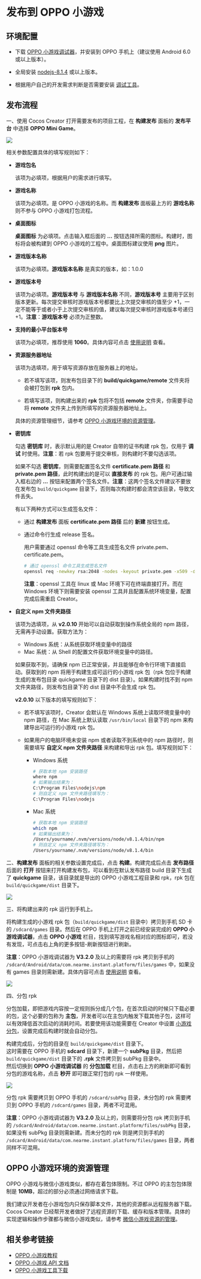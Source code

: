 # 发布到 OPPO 小游戏

## 环境配置

- 下载 [OPPO 小游戏调试器](https://cdofs.oppomobile.com/cdo-activity/static/201810/26/quickgame/documentation/games/use.html)，并安装到 OPPO 手机上（建议使用 Android 6.0 或以上版本）。

- 全局安装 [nodejs-8.1.4](https://nodejs.org/zh-cn/download/) 或以上版本。

- 根据用户自己的开发需求判断是否需要安装 [调试工具](https://cdofs.oppomobile.com/cdo-activity/static/201810/26/quickgame/documentation/games/use.html)。

## 发布流程

一、使用 Cocos Creator 打开需要发布的项目工程，在 **构建发布** 面板的 **发布平台** 中选择 **OPPO Mini Game**。

![](./publish-oppo-instant-games/build_option.png)

相关参数配置具体的填写规则如下：

- **游戏包名**

  该项为必填项，根据用户的需求进行填写。

- **游戏名称**

  该项为必填项。是 OPPO 小游戏的名称。而 **构建发布** 面板最上方的 **游戏名称** 则不参与 OPPO 小游戏打包流程。

- **桌面图标**

  **桌面图标** 为必填项。点击输入框后面的 **...** 按钮选择所需的图标。构建时，图标将会被构建到 OPPO 小游戏的工程中。桌面图标建议使用 **png** 图片。

- **游戏版本名称**

  该项为必填项。**游戏版本名称** 是真实的版本，如：1.0.0

- **游戏版本号**

  该项为必填项。**游戏版本号** 与 **游戏版本名称** 不同，**游戏版本号** 主要用于区别版本更新。每次提交审核时游戏版本号都要比上次提交审核的值至少 +1，一定不能等于或者小于上次提交审核的值，建议每次提交审核时游戏版本号递归 +1。**注意**：**游戏版本号** 必须为正整数。

- **支持的最小平台版本号**

  该项为必填项，推荐使用 **1060**。具体内容可点击 [使用说明](https://cdofs.oppomobile.com/cdo-activity/static/201810/26/quickgame/documentation/games/use.html) 查看。

- **资源服务器地址**

  该项为选填项，用于填写资源存放在服务器上的地址。

  - 若不填写该项，则发布包目录下的 **build/quickgame/remote** 文件夹将会被打包到 **rpk** 包内。

  - 若填写该项，则构建出来的 **rpk** 包将不包括 **remote** 文件夹，你需要手动将 **remote** 文件夹上传到所填写的资源服务器地址上。

  具体的资源管理细节，请参考 [OPPO 小游戏环境的资源管理](#oppo-%E5%B0%8F%E6%B8%B8%E6%88%8F%E7%8E%AF%E5%A2%83%E7%9A%84%E8%B5%84%E6%BA%90%E7%AE%A1%E7%90%86)。

- **密钥库**

  勾选 **密钥库** 时，表示默认用的是 Creator 自带的证书构建 rpk 包，仅用于 **调试** 时使用。**注意**：若 rpk 包要用于提交审核，则构建时不要勾选该项。

  如果不勾选 **密钥库**，则需要配置签名文件 **certificate.pem 路径** 和 **private.pem 路径**，此时构建出的是可以 **直接发布** 的 rpk 包。用户可通过输入框右边的 **...** 按钮来配置两个签名文件。**注意**：这两个签名文件建议不要放在发布包 `build/quickgame` 目录下，否则每次构建时都会清空该目录，导致文件丢失。

  有以下两种方式可以生成签名文件：

    - 通过 **构建发布** 面板 **certificate.pem 路径** 后的 **新建** 按钮生成。

    - 通过命令行生成 release 签名。

      用户需要通过 openssl 命令等工具生成签名文件 private.pem、certificate.pem。

      ```bash
      # 通过 openssl 命令工具生成签名文件
      openssl req -newkey rsa:2048 -nodes -keyout private.pem -x509 -days 3650 -out certificate.pem
      ```

      **注意**：openssl 工具在 linux 或 Mac 环境下可在终端直接打开。而在 Windows 环境下则需要安装 openssl 工具并且配置系统环境变量，配置完成后需重启 Creator。

- **自定义 npm 文件夹路径**

  该项为选填项，从 **v2.0.10** 开始可以自动获取到操作系统全局的 npm 路径，无需再手动设置。获取方法为：

  - Windows 系统：从系统获取环境变量中的路径
  - Mac 系统：从 Shell 的配置文件获取环境变量中的路径。

  如果获取不到，请确保 npm 已正常安装，并且能够在命令行环境下直接启动。获取到的 npm 将用于构建生成可运行的小游戏 rpk 包（rpk 包位于构建生成的发布包目录 quickgame 目录下的 dist 目录）。如果构建时找不到 npm 文件夹路径，则发布包目录下的 dist 目录中不会生成 rpk 包。

  **v2.0.10** 以下版本的填写规则如下：

  - 若不填写该项时，Creator 会默认在 Windows 系统上读取环境变量中的 npm 路径，在 Mac 系统上默认读取 `/usr/bin/local` 目录下的 npm 来构建导出可运行的小游戏 rpk 包。
  - 如果用户的电脑环境未安装 npm 或者读取不到系统中的 npm 路径时，则需要填写 **自定义 npm 文件夹路径** 来构建和导出 rpk 包。填写规则如下：

    - Windows 系统

      ```bash
      # 获取本地 npm 安装路径
      where npm
      # 如果输出结果为：
      C:\Program Files\nodejs\npm
      # 则自定义 npm 文件夹路径填写为：
      C:\Program Files\nodejs
      ```

    - Mac 系统

      ```bash
      # 获取本地 npm 安装路径
      which npm
      # 如果输出结果为：
      /Users/yourname/.nvm/versions/node/v8.1.4/bin/npm
      # 则自定义 npm 文件夹路径填写为：
      /Users/yourname/.nvm/versions/node/v8.1.4/bin
      ```

二、**构建发布** 面板的相关参数设置完成后，点击 **构建**。构建完成后点击 **发布路径** 后面的 **打开** 按钮来打开构建发布包，可以看到在默认发布路径 build 目录下生成了 **quickgame** 目录，该目录就是导出的 OPPO 小游戏工程目录和 rpk，rpk 包在 `build/quickgame/dist` 目录下。

![](./publish-oppo-instant-games/package.jpg)

三、将构建出来的 rpk 运行到手机上。

将构建生成的小游戏 rpk 包（`build/quickgame/dist` 目录中）拷贝到手机 SD 卡的 `/sdcard/games` 目录。然后在 OPPO 手机上打开之前已经安装完成的 **OPPO 小游戏调试器**，点击 **OPPO 小游戏** 栏目，找到填写游戏名相对应的图标即可，若没有发现，可点击右上角的更多按钮-刷新按钮进行刷新。

**注意**：OPPO 小游戏调试器为 **V3.2.0** 及以上的需要将 rpk 拷贝到手机的 `/sdcard/Android/data/com.nearme.instant.platform/files/games` 中，如果没有 games 目录则需新建。具体内容可点击 [使用说明](https://cdofs.oppomobile.com/cdo-activity/static/201810/26/quickgame/documentation/games/use.html) 查看。

![](./publish-oppo-instant-games/rpk_games.jpg)

四、分包 rpk

分包加载，即把游戏内容按一定规则拆分成几个包，在首次启动的时候只下载必要的包，这个必要的包称为 **主包**，开发者可以在主包内触发下载其他子包，这样可以有效降低首次启动的消耗时间。若要使用该功能需要在 Creator 中设置 [小游戏分包](subpackage.md)，设置完成后构建时就会自动分包。

构建完成后，分包的目录在 `build/quickgame/dist` 目录下。<br>
这时需要在 OPPO 手机的 **sdcard** 目录下，新建一个 **subPkg** 目录，然后把 `build/quickgame/dist` 目录下的 **.rpk** 文件拷贝到 subPkg 目录中。<br>
然后切换到 **OPPO 小游戏调试器** 的 **分包加载** 栏目，点击右上方的刷新即可看到分包的游戏名称，点击 **秒开** 即可跟正常打包的 rpk 一样使用。

![](./publish-oppo-instant-games/run_subpackage.jpg)

分包 rpk 需要拷贝到 OPPO 手机的 `/sdcard/subPkg` 目录，未分包的 rpk 需要拷贝到 OPPO 手机的 `/sdcard/games` 目录，两者不可混用。

**注意**：OPPO 小游戏调试器为 **V3.2.0** 及以上的，则需要将分包 rpk 拷贝到手机的 `/sdcard/Android/data/com.nearme.instant.platform/files/subPkg` 目录，如果没有 subPkg 目录则需新建。而未分包的 rpk 则是拷贝到手机的 `/sdcard/Android/data/com.nearme.instant.platform/files/games` 目录，两者同样不可混用。

## OPPO 小游戏环境的资源管理

OPPO 小游戏与微信小游戏类似，都存在着包体限制。不过 OPPO 的主包包体限制是 **10MB**，超过的部分必须通过网络请求下载。

我们建议开发者在小游戏包内只保存脚本文件，其他的资源都从远程服务器下载。Cocos Creator 已经帮开发者做好了远程资源的下载、缓存和版本管理。具体的实现逻辑和操作步骤都与微信小游戏类似，请参考 [微信小游戏资源的管理](./publish-wechatgame.md#%E5%B0%8F%E6%B8%B8%E6%88%8F%E7%8E%AF%E5%A2%83%E7%9A%84%E8%B5%84%E6%BA%90%E7%AE%A1%E7%90%86)。

## 相关参考链接

- [OPPO 小游戏教程](https://cdofs.oppomobile.com/cdo-activity/static/201810/26/quickgame/documentation/games/quickgame.html)
- [OPPO 小游戏 API 文档](https://cdofs.oppomobile.com/cdo-activity/static/201810/26/quickgame/documentation/feature/account.html)
- [OPPO 小游戏工具下载](https://cdofs.oppomobile.com/cdo-activity/static/201810/26/quickgame/documentation/games/use.html)
